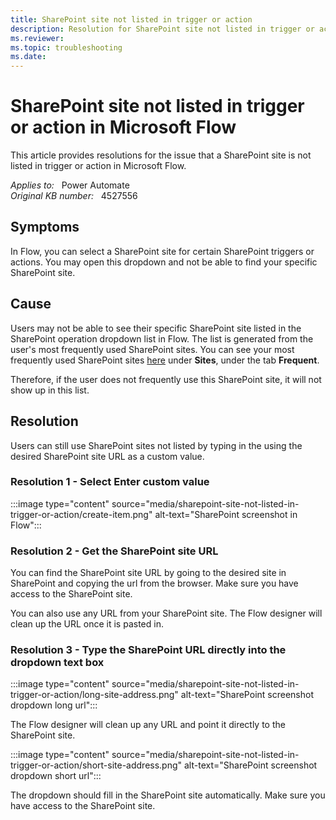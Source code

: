 ```yaml
---
title: SharePoint site not listed in trigger or action
description: Resolution for SharePoint site not listed in trigger or action in Microsoft Flow.
ms.reviewer:  
ms.topic: troubleshooting
ms.date: 
---
```

# SharePoint site not listed in trigger or action in Microsoft Flow

This article provides resolutions for the issue that a SharePoint site is not listed in trigger or action in Microsoft Flow.

_Applies to:_ &nbsp; Power Automate  
_Original KB number:_ &nbsp; 4527556

## Symptoms

In Flow, you can select a SharePoint site for certain SharePoint triggers or actions. You may open this dropdown and not be able to find your specific SharePoint site.

## Cause

Users may not be able to see their specific SharePoint site listed in the SharePoint operation dropdown list in Flow. The list is generated from the user's most frequently used SharePoint sites. You can see your most frequently used SharePoint sites [here](https://microsoft.sharepoint.com) under **Sites**, under the tab **Frequent**.

Therefore, if the user does not frequently use this SharePoint site, it will not show up in this list.

## Resolution

Users can still use SharePoint sites not listed by typing in the using the desired SharePoint site URL as a custom value.

### Resolution 1 - Select Enter custom value

:::image type="content" source="media/sharepoint-site-not-listed-in-trigger-or-action/create-item.png" alt-text="SharePoint screenshot in Flow":::

### Resolution 2 - Get the SharePoint site URL

You can find the SharePoint site URL by going to the desired site in SharePoint and copying the url from the browser. Make sure you have access to the SharePoint site.

You can also use any URL from your SharePoint site. The Flow designer will clean up the URL once it is pasted in.

### Resolution 3 - Type the SharePoint URL directly into the dropdown text box

:::image type="content" source="media/sharepoint-site-not-listed-in-trigger-or-action/long-site-address.png" alt-text="SharePoint screenshot dropdown long url":::

The Flow designer will clean up any URL and point it directly to the SharePoint site.

:::image type="content" source="media/sharepoint-site-not-listed-in-trigger-or-action/short-site-address.png" alt-text="SharePoint screenshot dropdown short url":::

The dropdown should fill in the SharePoint site automatically. Make sure you have access to the SharePoint site.
